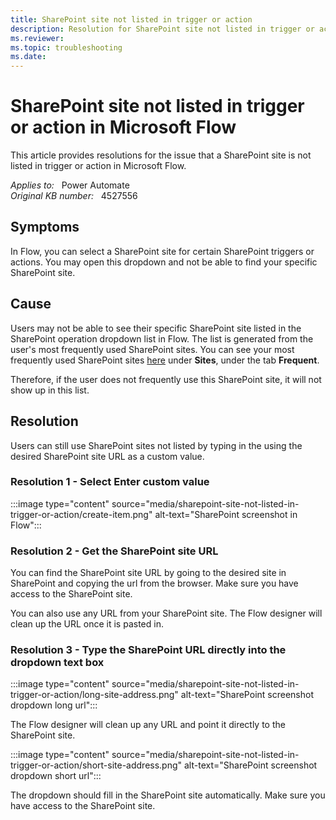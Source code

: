 ```yaml
---
title: SharePoint site not listed in trigger or action
description: Resolution for SharePoint site not listed in trigger or action in Microsoft Flow.
ms.reviewer:  
ms.topic: troubleshooting
ms.date: 
---
```

# SharePoint site not listed in trigger or action in Microsoft Flow

This article provides resolutions for the issue that a SharePoint site is not listed in trigger or action in Microsoft Flow.

_Applies to:_ &nbsp; Power Automate  
_Original KB number:_ &nbsp; 4527556

## Symptoms

In Flow, you can select a SharePoint site for certain SharePoint triggers or actions. You may open this dropdown and not be able to find your specific SharePoint site.

## Cause

Users may not be able to see their specific SharePoint site listed in the SharePoint operation dropdown list in Flow. The list is generated from the user's most frequently used SharePoint sites. You can see your most frequently used SharePoint sites [here](https://microsoft.sharepoint.com) under **Sites**, under the tab **Frequent**.

Therefore, if the user does not frequently use this SharePoint site, it will not show up in this list.

## Resolution

Users can still use SharePoint sites not listed by typing in the using the desired SharePoint site URL as a custom value.

### Resolution 1 - Select Enter custom value

:::image type="content" source="media/sharepoint-site-not-listed-in-trigger-or-action/create-item.png" alt-text="SharePoint screenshot in Flow":::

### Resolution 2 - Get the SharePoint site URL

You can find the SharePoint site URL by going to the desired site in SharePoint and copying the url from the browser. Make sure you have access to the SharePoint site.

You can also use any URL from your SharePoint site. The Flow designer will clean up the URL once it is pasted in.

### Resolution 3 - Type the SharePoint URL directly into the dropdown text box

:::image type="content" source="media/sharepoint-site-not-listed-in-trigger-or-action/long-site-address.png" alt-text="SharePoint screenshot dropdown long url":::

The Flow designer will clean up any URL and point it directly to the SharePoint site.

:::image type="content" source="media/sharepoint-site-not-listed-in-trigger-or-action/short-site-address.png" alt-text="SharePoint screenshot dropdown short url":::

The dropdown should fill in the SharePoint site automatically. Make sure you have access to the SharePoint site.
